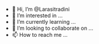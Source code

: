 - 👋 Hi, I’m @Larasitradini
- 👀 I’m interested in ...
- 🌱 I’m currently learning ...
- 💞️ I’m looking to collaborate on ...
- 📫 How to reach me ...

<!---
Larasitradini/Larasitradini is a ✨ special ✨ repository because its `README.md` (this file) appears on your GitHub profile.
You can click the Preview link to take a look at your changes.
--->
